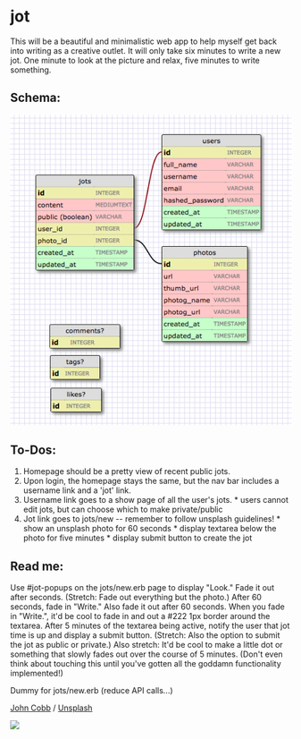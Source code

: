 # jot
This will be a beautiful and minimalistic web app to help myself get back into
writing as a creative outlet. It will only take six minutes to write a new jot.
One minute to look at the picture and relax, five minutes to write something.

## Schema:
![jot Schema](./jot_schema.png)

## To-Dos:
  1. Homepage should be a pretty view of recent public jots.
  2. Upon login, the homepage stays the same, but the nav bar includes a username link and a 'jot' link.
  3. Username link goes to a show page of all the user's jots.
    * users cannot edit jots, but can choose which to make private/public
  4. Jot link goes to jots/new -- remember to follow unsplash guidelines!
    * show an unsplash photo for 60 seconds
    * display textarea below the photo for five minutes
    * display submit button to create the jot

## Read me:
Use #jot-popups on the jots/new.erb page to display "Look."
Fade it out after seconds. (Stretch: Fade out everything but the photo.)
After 60 seconds, fade in "Write." Also fade it out after 60 seconds.
When you fade in "Write.", it'd be cool to fade in and out a #222 1px
border around the textarea.
After 5 minutes of the textarea being active, notify the user that jot
time is up and display a submit button. (Stretch: Also the option to
submit the jot as public or private.)
Also stretch: It'd be cool to make a little dot or something that slowly
fades out over the course of 5 minutes. (Don't even think about touching
this until you've gotten all the goddamn functionality implemented!)



Dummy for jots/new.erb (reduce API calls...)
<div class="container">
   <div class="jot-block">
    <p class="right photog-attribution"><a href="https://unsplash.com/@johncobb">John Cobb</a> / <a href="https://unsplash.com/">Unsplash</a></p>
    <img class="unsplashed" src="https://images.unsplash.com/photo-1428542170253-0d2f063e92c2?ixlib=rb-0.3.5&q=80&fm=jpg&crop=entropy&cs=tinysrgb&w=1080&fit=max&s=433878ac7cefa63381b5bd0d265e0040">
  </div>
